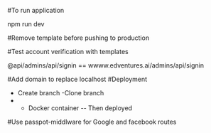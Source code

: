 #To run application 

npm run dev

#Remove template before pushing to production

#Test account verification with templates

 @api/admins/api/signin  == wwww.edventures.ai/admins/api/signin

#Add domain to replace localhost
 #Deployment

 - Create branch
 -Clone branch
 - - Docker container
 -- Then deployed


 #Use passpot-middlware for Google and facebook routes